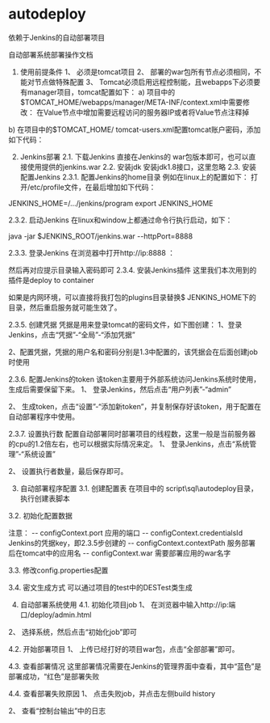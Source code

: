 # autodeploy
依赖于Jenkins的自动部署项目

自动部署系统部署操作文档

1.	使用前提条件
1、	必须是tomcat项目
2、	部署的war包所有节点必须相同，不能对节点做特殊配置
3、	Tomcat必须启用远程控制能，且webapps下必须要有manager项目，tomcat配置如下：
a)	项目中的$TOMCAT_HOME/webapps/manager/META-INF/context.xml中需要修改：
在Value节点中增加需要远程访问的服务器IP或者将Value节点注释掉
 
b)	在项目中的$TOMCAT_HOME/ tomcat-users.xml配置tomcat账户密码，添加如下代码：
<!-- 注意  这里Jenkins自动部署的角色配置如下 -->
<role rolename="manager-gui"/>
<role rolename="manager-script"/>
<role rolename="manager-jmx"/>
<role rolename="manager-status"/>
<user username="..." password="..." roles="manager-gui,manager-script,manager-jmx,manager-status"/>
 
2.	Jenkins部署
2.1.	下载Jenkins
直接在Jenkins的 war包版本即可，也可以直接使用提供的jenkins.war
2.2.	安装jdk
安装jdk1.8接口，这里忽略
2.3.	安装配置Jenkins
2.3.1.	配置Jenkins的home目录
例如在linux上的配置如下：
打开/etc/profile文件，在最后增加如下代码：

JENKINS_HOME=/.../jenkins/program
export JENKINS_HOME

2.3.2.	启动Jenkins
在linux和window上都通过命令行执行启动，如下：

java -jar $JENKINS_ROOT/jenkins.war --httpPort=8888

2.3.3.	登录Jenkins
在浏览器中打开http://ip:8888 ：
 
然后再对应提示目录输入密码即可
2.3.4.	安装Jenkins插件
这里我们本次用到的插件是deploy to container 
 
如果是内网环境，可以直接将我打包的plugins目录替换$ JENKINS_HOME下的目录，然后重启服务就可能生效了。

2.3.5.	创建凭据
凭据是用来登录tomcat的密码文件，如下图创建：
1、登录Jenkins，点击“凭据”-“全局”-“添加凭据”
 
2、配置凭据，凭据的用户名和密码分别是1.3中配置的，该凭据会在后面创建job时使用
 
2.3.6.	配置Jenkins的token
该token主要用于外部系统访问Jenkins系统时使用，生成后需要保留下来。
1、	登录Jenkins，然后点击“用户列表”-“admin”
 
2、	生成token，点击“设置”-“添加新token”，并复制保存好该token，用于配置在自动部署程序中使用。
 
2.3.7.	设置执行数
配置自动部署同时部署项目的线程数，这里一般是当前服务器的cpu的1.2倍左右，也可以根据实际情况来定。
1、	登录Jenkins，点击“系统管理”-“系统设置”
 
2、	设置执行者数量，最后保存即可。
 
3.	自动部署程序配置
3.1.	创建配置表
在项目中的 script\sql\autodeploy目录，执行创建表脚本
 
3.2.	初始化配置数据
 
注意：
--  configContext.port 应用的端口
--  configContext.credentialsId Jenkins的凭据key，即2.3.5步创建的
--  configContext.contextPath 服务部署后在tomcat中的应用名
--  configContext.war 需要部署应用的war名字

3.3.	修改config.properties配置
 

3.4.	密文生成方式
可以通过项目的test中的DESTest类生成
 

4.	自动部署系统使用
4.1.	初始化项目job
1、	在浏览器中输入http://ip:端口/deploy/admin.html
 
2、	选择系统，然后点击“初始化job”即可

4.2.	开始部署项目
1、	上传已经打好的项目war包，点击“全部部署”即可。
 

4.3.	查看部署情况
这里部署情况需要在Jenkins的管理界面中查看，其中“蓝色”是部署成功，“红色”是部署失败
 

4.4.	查看部署失败原因
1、	点击失败job，并点击左侧build history
 
2、	查看“控制台输出”中的日志
 
